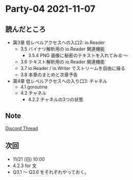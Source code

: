# Party-04 2021-11-07
## 読んだところ
- 第3章 低レベルアクセスへの入口2: io.Reader
  - 3.5 バイナリ解析用の io.Reader 関連機能
    - 3.5.4 PNG 画像に秘密のテキストを入れてみる 〜
  - 3.6 テキスト解析用の io.Reader 関連機能
  - 3.7 io.Reader / io.Writer でストリームを自由に操る
  - 3.8 本章のまとめと次章予告
- 第4章 低レベルアクセスへの入り口3: チャネル
  - 4.1 goroutine
  - 4.2 チャネル
    - 4.2.2 チャネルの3つの状態

## Note
[Discord Thread](https://discord.com/channels/689414179752247409/725156029033218080/906703565978992680)

## 次回
- 11/21 (日) 10:00
- 4.2.3 for 文
- Q3.1 〜 Q3.6 をそれぞれやっておく。

